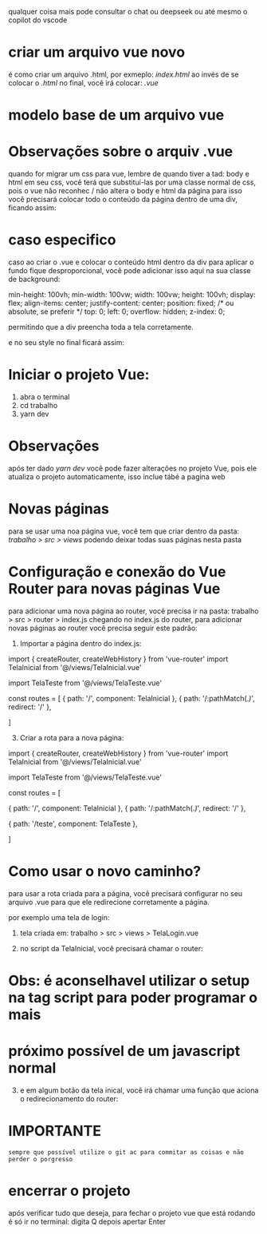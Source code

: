 qualquer coisa mais pode consultar o chat ou deepseek ou até mesmo o copilot do 
vscode

# criar um arquivo vue novo
é como criar um arquivo .html, por exmeplo:
*index.html*
ao invés de se colocar o *.html* no final, você irá colocar:
*.vue*

# modelo base de um arquivo vue
<template>
<div>
<!-- Aqui fica o html (conteúdo da página) -->
</div>
</template>

<scritp setup>
<!-- Aqui fica o Javascript -->
</script>

<style scoped>
<!-- aqui fica o CSS -->
</style>

# Observações sobre o arquiv .vue
quando for migrar um css para vue, lembre de quando tiver a tad:
body e html
em seu css, você terá que substituí-las por uma classe normal de css,
pois o vue não reconhec / não altera o body e html da página para isso
você precisará colocar todo o conteúdo da página dentro de uma div, ficando assim:

<template>
<div class='bg-theme'>
<!-- conteúdo da página aqui (o html que fica dentro do body) -->
</div>
</template>

<style scoped>
<!-- 
ao invés de utilizar a classe global, você vai mudar ela para uma classe
normal
body {
  background-color: red;
} -->

.bg-theme {
  background-color: red;
}

</style>

# caso especifico
caso ao criar o .vue e colocar o conteúdo html dentro da div para aplicar o fundo
fique desproporcional, você pode adicionar isso aqui na sua classe de background:

min-height: 100vh;
  min-width: 100vw;
  width: 100vw;
  height: 100vh;
  display: flex;
  align-items: center;
  justify-content: center;
  position: fixed; /* ou absolute, se preferir */
  top: 0;
  left: 0;
  overflow: hidden;
  z-index: 0;

permitindo que a div preencha toda a tela corretamente.

e no seu style no final ficará assim:

<style scoped>
.bg-theme{
  backgorund-color: red;
  min-height: 100vh;
  min-width: 100vw;
  width: 100vw;
  height: 100vh;
  display: flex;
  align-items: center;
  justify-content: center;
  position: fixed; /* ou absolute, se preferir */
  top: 0;
  left: 0;
  overflow: hidden;
  z-index: 0;
}

</style>

# Iniciar o projeto Vue:
1. abra o terminal
2. cd trabalho
3. yarn dev
# Observações
após ter dado *yarn dev* você pode fazer alterações no projeto Vue, pois ele atualiza o 
projeto automaticamente, isso inclue tábé a pagina web
# Novas páginas
para se usar uma noa página vue, você tem que criar dentro da pasta:
*trabalho > src > views*
podendo deixar todas suas páginas nesta pasta
# Configuração e conexão do Vue Router para novas páginas Vue
para adicionar uma nova página ao router, você precisa ir na pasta:
trabalho > src > router > index.js
chegando no index.js do router, para adicionar novas páginas ao router você precisa seguir este padrão:
1. Importar a página dentro do index.js:

import { createRouter, createWebHistory } from 'vue-router'
import TelaInicial from '@/views/TelaInicial.vue'
<!-- Você fará novos imports aqui, seguindo o mesmo direcionamento do primeiro -->
<!-- Veja o exemplo a seguir: -->
import TelaTeste from '@/views/TelaTeste.vue'

const routes = [
  { path: '/', component: TelaInicial },
  { path: '/:pathMatch(.*)*', redirect: '/' },
  
]

3. Criar a rota para a nova página:

import { createRouter, createWebHistory } from 'vue-router'
import TelaInicial from '@/views/TelaInicial.vue'
<!-- Você fará novos imports aqui, seguindo o mesmo direcionamento do primeiro -->
<!-- Veja o exemplo a seguir: -->
import TelaTeste from '@/views/TelaTeste.vue'

const routes = [
  <!-- 
  a primeira linha de rota, onde tem somente a '/'
  é a rota "index" do router, a rota qu estiver no caminho '/'
  signifcia que é o caminho raiz, ou seja, é onde tudo vai ser iniciado
  pense como se fosse um index quando você aciona o *yarn dev* no terminal
   -->
  { path: '/', component: TelaInicial },
  { path: '/:pathMatch(.*)*', redirect: '/' },
  <!-- aqui você irá criar a rota para a nova página adicionada -->
  <!-- Veja o exemplo a seguir: -->
  { path: '/teste', component: TelaTeste },
  <!-- o '/teste' é onde você irá dar o nome para a rota da página -->
  <!-- e o TelaTeste, será o caminho para a página vue que está na pasta Views -->
]

# Como usar o novo caminho?
para usar a rota criada para a página, você precisará configurar no seu arquivo .vue
para que ele redirecione corretamente a página.

por exemplo uma tela de login:

1. tela criada em: trabalho > src > views > TelaLogin.vue

2. no script da TelaInicial, você precisará chamar o router:
<script setup>
import { useRouter } from 'vue-router'
const router = useRouter()
</script>
# Obs: é aconselhavel utilizar o setup na tag script para poder programar o mais
# próximo possível de um javascript normal

3. e em algum botão da tela inical, você irá chamar uma função
que aciona o redirecionamento do router:

<script setup>
import { useRouter } from 'vue-router'
const router = useRouter()

function redirecionamento(){
    // o router.push irá servir para redirecionar para a tela de teste atravé da rota
    // criada no trabalho > src > router> index.js
    router.push('/TelaTeste')
}
</script>

<!-- e no template: -->
<template>
<button @click='redirecionamento'>clique em mim</button>
</template>

# IMPORTANTE
    sempre que possível utilize o git ac para commitar as coisas e não perder o porgresso
<!-- 
o git ac é a mesma coisa que um:
git add . com git commit -m
para usar o comando é só usar assim:
git ac "sua descrição"
 -->

 # encerrar o projeto
 após verificar tudo que deseja, para fechar o projeto vue que está rodando
 é só ir no terminal:
 digita Q
 depois apertar Enter